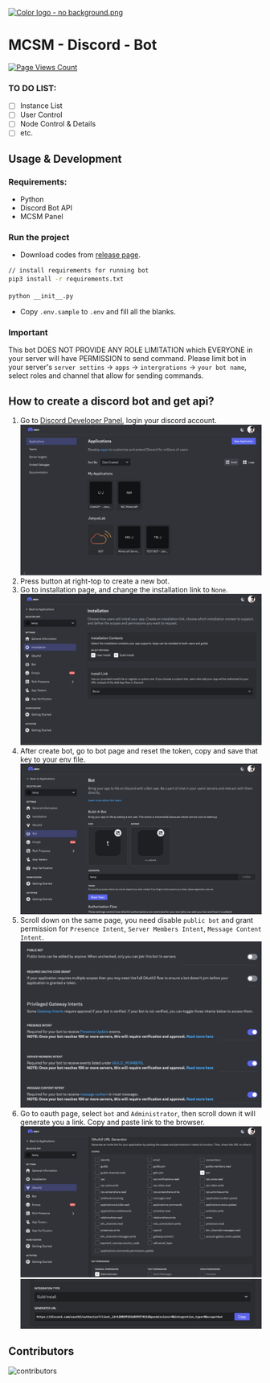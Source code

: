[![Color logo - no background.png](https://pic.awa.ms/f/1/65ed96d8606e6/65ed96d8606e6.png)](https://awa.ms)
# MCSM - Discord - Bot
[![Page Views Count](https://badges.toozhao.com/badges/01J8KJ432RE4DJ7F3VEV67WYT5/blue.svg)](https://badges.toozhao.com/stats/01J8KJ432RE4DJ7F3VEV67WYT5 "Get your own page views count badge on badges.toozhao.com")

### TO DO LIST:

- [ ] Instance List
- [ ] User Control
- [ ] Node Control & Details
- [ ] etc.

## Usage & Development

### Requirements:

- Python
- Discord Bot API
- MCSM Panel

### Run the project

- Download codes from [release page](https://github.com/JianyueLab-Official/MCSM-Discord-Bot/releases).

```bash
// install requirements for running bot
pip3 install -r requirements.txt

python __init__.py
```

- Copy `.env.sample` to `.env` and fill all the blanks.

### Important

This bot DOES NOT PROVIDE ANY ROLE LIMITATION which EVERYONE in your server will have PERMISSION to send command. Please limit bot in your server's `server settins` -> `apps` -> `intergrations` -> `your bot name`, select roles and channel that allow for sending commands.


## How to create a discord bot and get api?
1. Go to [Discord Developer Panel](https://discord.com/developers), login your discord account.
![discord developer panel](/images/discord_dev_panel.png)
2. Press button at right-top to create a new bot.
3. Go to installation page, and change the installation link to `None`.
![Installation](/images/installation.png)
4. After create bot, go to bot page and reset the token, copy and save that key to your env file.
![oauth](/images/bot_page.png)
5. Scroll down on the same page, you need disable `public bot` and grant permission for `Presence Intent`, `Server Members Intent`, `Message Content Intent`.
![privileges](/images/privileges.png)
6. Go to oauth page, select `bot` and `Administrator`, then scroll down it will generate you a link. Copy and paste link to the browser.
![oauth](/images/oauth1.png)
![oauth](/images/oauth2.png)

## Contributors

![contributors](https://contrib.rocks/image?repo=JianyueLab-Official/MCSM-Discord-Bot)
